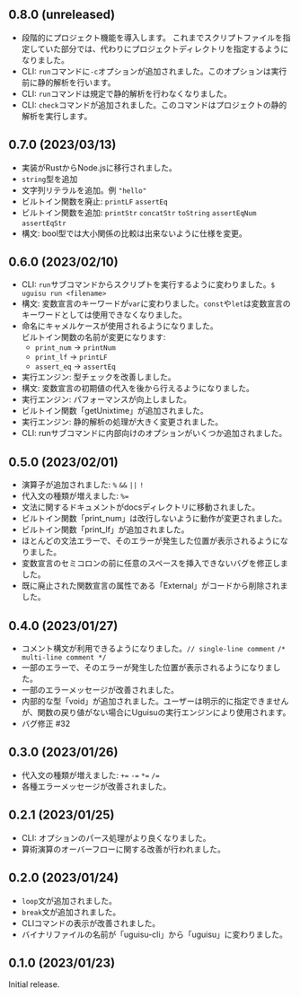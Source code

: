 <!--
## x.x.x (unreleased)

-->

## 0.8.0 (unreleased)

- 段階的にプロジェクト機能を導入します。
  これまでスクリプトファイルを指定していた部分では、代わりにプロジェクトディレクトリを指定するようになりました。
- CLI: `run`コマンドに`-c`オプションが追加されました。このオプションは実行前に静的解析を行います。
- CLI: `run`コマンドは規定で静的解析を行わなくなりました。
- CLI: `check`コマンドが追加されました。このコマンドはプロジェクトの静的解析を実行します。

## 0.7.0 (2023/03/13)

- 実装がRustからNode.jsに移行されました。
- `string`型を追加
- 文字列リテラルを追加。例 `"hello"`
- ビルトイン関数を廃止: `printLF` `assertEq`
- ビルトイン関数を追加: `printStr` `concatStr` `toString` `assertEqNum` `assertEqStr`
- 構文: bool型では大小関係の比較は出来ないように仕様を変更。

## 0.6.0 (2023/02/10)

- CLI: `run`サブコマンドからスクリプトを実行するように変わりました。`$ uguisu run <filename>`
- 構文: 変数宣言のキーワードが`var`に変わりました。`const`や`let`は変数宣言のキーワードとしては使用できなくなりました。
- 命名にキャメルケースが使用されるようになりました。  
  ビルトイン関数の名前が変更になります:
  - `print_num` → `printNum`
  - `print_lf` → `printLF`
  - `assert_eq` → `assertEq`
- 実行エンジン: 型チェックを改善しました。
- 構文: 変数宣言の初期値の代入を後から行えるようになりました。
- 実行エンジン: パフォーマンスが向上しました。
- ビルトイン関数「getUnixtime」が追加されました。
- 実行エンジン: 静的解析の処理が大きく変更されました。
- CLI: runサブコマンドに内部向けのオプションがいくつか追加されました。

## 0.5.0 (2023/02/01)

- 演算子が追加されました: `%` `&&` `||` `!`
- 代入文の種類が増えました: `%=`
- 文法に関するドキュメントがdocsディレクトリに移動されました。
- ビルトイン関数「print_num」は改行しないように動作が変更されました。
- ビルトイン関数「print_lf」が追加されました。
- ほとんどの文法エラーで、そのエラーが発生した位置が表示されるようになりました。
- 変数宣言のセミコロンの前に任意のスペースを挿入できないバグを修正しました。
- 既に廃止された関数宣言の属性である「External」がコードから削除されました。

## 0.4.0 (2023/01/27)

- コメント構文が利用できるようになりました。`// single-line comment` `/* multi-line comment */`
- 一部のエラーで、そのエラーが発生した位置が表示されるようになりました。
- 一部のエラーメッセージが改善されました。
- 内部的な型「void」が追加されました。ユーザーは明示的に指定できませんが、関数の戻り値がない場合にUguisuの実行エンジンにより使用されます。
- バグ修正 #32

## 0.3.0 (2023/01/26)

- 代入文の種類が増えました: `+=` `-=` `*=` `/=`
- 各種エラーメッセージが改善されました。

## 0.2.1 (2023/01/25)

- CLI: オプションのパース処理がより良くなりました。
- 算術演算のオーバーフローに関する改善が行われました。

## 0.2.0 (2023/01/24)

- `loop`文が追加されました。
- `break`文が追加されました。
- CLIコマンドの表示が改善されました。
- バイナリファイルの名前が「uguisu-cli」から「uguisu」に変わりました。

## 0.1.0 (2023/01/23)

Initial release.
